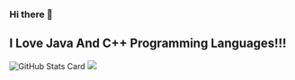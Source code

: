 ### Hi there 👋

## I Love Java And C++ Programming Languages!!!

![GitHub Stats Card](https://github-readme-stats.vercel.app/api?username=zizi4n5)
<img src="https://grass-graph.moshimo.works/images/h0tcat.png">
